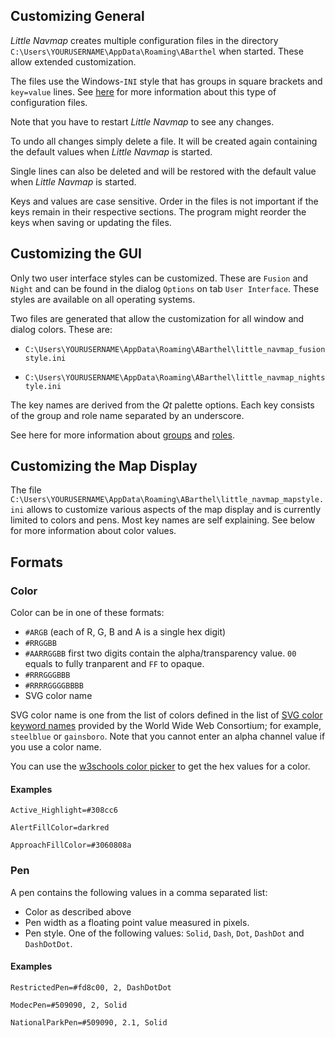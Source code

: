 ## Customizing General

*Little Navmap* creates multiple configuration files in the directory `C:\Users\YOURUSERNAME\AppData\Roaming\ABarthel` when started. These allow extended customization.

The files use the Windows-`INI` style that has groups in square brackets and `key=value` lines. See [here](https://en.wikipedia.org/wiki/INI_file) for more information about this type of configuration files.

Note that you have to restart *Little Navmap* to see any changes.

To undo all changes simply delete a file. It will be created again containing the default values when *Little Navmap* is started.

Single lines can also be deleted and will be restored with the default value when *Little Navmap* is started.

Keys and values are case sensitive. Order in the files is not important if the keys remain in their respective sections.
The program might reorder the keys when saving or updating the files.

## Customizing the GUI

Only two user interface styles can be customized. These are `Fusion` and `Night` and can be found in the dialog `Options` on tab `User Interface`. These styles are available on all operating systems.

Two files are generated that allow the customization for all window and dialog colors. These are:

* `C:\Users\YOURUSERNAME\AppData\Roaming\ABarthel\little_navmap_fusionstyle.ini`

* `C:\Users\YOURUSERNAME\AppData\Roaming\ABarthel\little_navmap_nightstyle.ini`

The key names are derived from the _Qt_ palette options. Each key consists of the group and role name separated by an underscore.

See here for more information about [groups](http://doc.qt.io/qt-5.6/qpalette.html#ColorGroup-enum) and [roles](http://doc.qt.io/qt-5.6/qpalette.html#ColorRole-enum).


## Customizing the Map Display

The file
`C:\Users\YOURUSERNAME\AppData\Roaming\ABarthel\little_navmap_mapstyle.ini` allows to customize various aspects of the map display and is currently limited to colors and pens. Most key names are self explaining. See below for more information about color values.

## Formats

### Color

Color can be in one of these formats:

* `#ARGB` (each of R, G, B and A is a single hex digit)
* `#RRGGBB`
* `#AARRGGBB` first two digits contain the alpha/transparency value. `00` equals to fully tranparent and `FF` to opaque.
* `#RRRGGGBBB`
* `#RRRRGGGGBBBB`
* SVG color name

SVG color name is one from the list of colors defined in the list of [SVG color keyword names](https://www.w3.org/TR/SVG/types.html#ColorKeywords) provided by the World Wide Web Consortium; for example, `steelblue` or `gainsboro`. Note that you cannot enter an alpha channel value if you use a color name.

You can use the [w3schools color picker](https://www.w3schools.com/colors/colors_picker.asp) to get the hex values for a color.

#### Examples

`Active_Highlight=#308cc6`

`AlertFillColor=darkred`

`ApproachFillColor=#3060808a`

### Pen

A pen contains the following values in a comma separated list:

* Color as described above
* Pen width as a floating point value measured in pixels.
* Pen style. One of the following values: `Solid`, `Dash`, `Dot`, `DashDot` and `DashDotDot`.

#### Examples

`RestrictedPen=#fd8c00, 2, DashDotDot`

`ModecPen=#509090, 2, Solid`

`NationalParkPen=#509090, 2.1, Solid`

